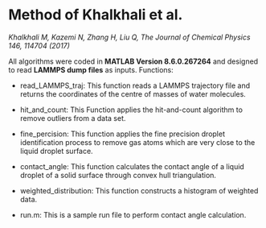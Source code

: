 # Method of Khalkhali et al.
*Khalkhali M, Kazemi N, Zhang H, Liu Q, The Journal of Chemical Physics 146, 114704 (2017)*

All algorithms were coded in __MATLAB Version 8.6.0.267264__ and designed to read __LAMMPS dump files__ as inputs.
Functions:

* read_LAMMPS_traj: This function reads a LAMMPS trajectory file and returns the coordinates of the centre of masses of water molecules.

* hit_and_count: This Function applies the hit-and-count algorithm to remove outliers from a data set.

* fine_percision: This function applies the fine precision droplet identification process to remove gas atoms which are very close to the liquid droplet surface.

* contact_angle: This function calculates the contact angle of a liquid droplet of a solid surface through convex hull triangulation.

* weighted_distribution: This function constructs a histogram of weighted data.

* run.m: This is a sample run file to perform contact angle calculation.
